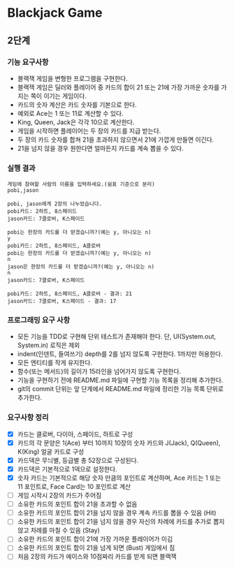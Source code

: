 # Blackjack Game
## 2단계
### 기능 요구사항
- 블랙잭 게임을 변형한 프로그램을 구현한다. 
- 블랙잭 게임은 딜러와 플레이어 중 카드의 합이 21 또는 21에 가장 가까운 숫자를 가지는 쪽이 이기는 게임이다.
- 카드의 숫자 계산은 카드 숫자를 기본으로 한다.
- 예외로 Ace는 1 또는 11로 계산할 수 있다. 
- King, Queen, Jack은 각각 10으로 계산한다.
- 게임을 시작하면 플레이어는 두 장의 카드를 지급 받는다.
- 두 장의 카드 숫자를 합쳐 21을 초과하지 않으면서 21에 가깝게 만들면 이긴다. 
- 21을 넘지 않을 경우 원한다면 얼마든지 카드를 계속 뽑을 수 있다.

### 실행 결과
```
게임에 참여할 사람의 이름을 입력하세요.(쉼표 기준으로 분리)
pobi,jason

pobi, jason에게 2장의 나누었습니다.
pobi카드: 2하트, 8스페이드
jason카드: 7클로버, K스페이드

pobi는 한장의 카드를 더 받겠습니까?(예는 y, 아니오는 n)
y
pobi카드: 2하트, 8스페이드, A클로버
pobi는 한장의 카드를 더 받겠습니까?(예는 y, 아니오는 n)
n
jason은 한장의 카드를 더 받겠습니까?(예는 y, 아니오는 n)
n
jason카드: 7클로버, K스페이드

pobi카드: 2하트, 8스페이드, A클로버 - 결과: 21
jason카드: 7클로버, K스페이드 - 결과: 17
```


### 프로그래밍 요구 사항
- 모든 기능을 TDD로 구현해 단위 테스트가 존재해야 한다. 단, UI(System.out, System.in) 로직은 제외
- indent(인덴트, 들여쓰기) depth를 2를 넘지 않도록 구현한다. 1까지만 허용한다.
- 모든 엔티티를 작게 유지한다.
- 함수(또는 메서드)의 길이가 15라인을 넘어가지 않도록 구현한다.
- 기능을 구현하기 전에 README.md 파일에 구현할 기능 목록을 정리해 추가한다.
- git의 commit 단위는 앞 단계에서 README.md 파일에 정리한 기능 목록 단위로 추가한다.


### 요구사항 정리
- [x] 카드는 클로버, 다이아, 스페이드, 하트로 구성 
- [x] 카드의 각 문양은 1(Ace) 부터 10까지 10장의 숫자 카드와 J(Jack), Q(Queen), K(King) 얼굴 카드로 구성
- [x] 카드덱은 무늬별, 등급별 총 52장으로 구성된다.
- [x] 카드덱은 기본적으로 1덱으로 설정한다.
- [x] 숫자 카드는 기본적으로 해당 숫자 만큼의 포인트로 계산하며, Ace 카드는 1 또는 11 포인트로, Face Card는 10 포인트로 계산
- [ ] 게임 시작시 2장의 카드가 주어짐
- [ ] 소유한 카드의 포인트 합이 21을 초과할 수 없음
- [ ] 소유한 카드의 포인트 합이 21을 넘지 않을 경우 계속 카드를 뽑을 수 있음 (Hit)
- [ ] 소유한 카드의 포인트 합이 21을 넘지 않을 경우 자신의 차례에 카드를 추가로 뽑지 않고 차례를 마칠 수 있음 (Stay)
- [ ] 소유한 카드의 포인트 합이 21에 가장 가까운 플레이어가 이김
- [ ] 소유한 카드의 포인트 합이 21을 넘게 되면 (Bust) 게임에서 짐
- [ ] 처음 2장의 카드가 에이스와 10점짜리 카드를 받게 되면 블랙잭
